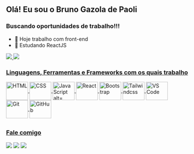 ## Olá! Eu sou o Bruno Gazola de Paoli
### Buscando oportunidades de trabalho!!!

- 🔭 Hoje trabalho com front-end
- 🌱 Estudando ReactJS

<div>
  <a href="https://github.com/bpgazola/">
  <img heigh="180em" src="https://github-readme-stats.vercel.app/api?username=bpgazola&show_icons=true&theme=dark&include_all_comits=true&count_private=true"/>
  <img heigh="180em" src="https://github-readme-stats.vercel.app/api/top-langs/?username=bpgazola&layout=compact&langs_count=16&theme=dark"/>
</div>

### Linguagens, Ferramentas e Frameworks com os quais trabalho    
<div style="display: incline_block">
  <img align="center" height="50" width="60" src="https://cdn.jsdelivr.net/gh/devicons/devicon@latest/icons/html5/html5-original-wordmark.svg" alt="HTML">
  <img align="center" height="50" width="60" src="https://cdn.jsdelivr.net/gh/devicons/devicon@latest/icons/css3/css3-original-wordmark.svg" alt="CSS">
  <img align="center" height="50" width="60" src="https://cdn.jsdelivr.net/gh/devicons/devicon@latest/icons/javascript/javascript-original.svg" alt="JavaScript alt="JavaScript">
  <img align="center" height="50" width="60" src="https://cdn.jsdelivr.net/gh/devicons/devicon@latest/icons/react/react-original.svg" alt="React">
  <img align="center" height="50" width="60" src="https://cdn.jsdelivr.net/gh/devicons/devicon@latest/icons/bootstrap/bootstrap-original.svg" alt="Bootstrap">
  <img align="center" height="50" width="60" src="https://cdn.jsdelivr.net/gh/devicons/devicon@latest/icons/tailwindcss/tailwindcss-original.svg" alt="Tailwindcss">
  <img align="center" height="50" width="60" src="https://cdn.jsdelivr.net/gh/devicons/devicon@latest/icons/vscode/vscode-original.svg" alt="VS Code">
  <img align="center" height="50" width="60" src="https://cdn.jsdelivr.net/gh/devicons/devicon@latest/icons/git/git-original.svg" alt="Git">
  <img align="center" height="50" width="60" src="https://cdn.jsdelivr.net/gh/devicons/devicon@latest/icons/github/github-original.svg" alt="GitHub">
</div>

##

### Fale comigo  
<div>
<a href="mailto:bpgazola@hotmail.com" target="_blank"><img src="https://img.shields.io/badge/Microsoft_Outlook-0078D4?style=for-the-badge&logo=microsoft-outlook&logoColor=white"></a> 
<a href="href="https://wa.me/5551999152112" target="_blank"><img src="https://img.shields.io/badge/WhatsApp-25D366?style=for-the-badge&logo=whatsapp&logoColor=white"></a>  
<a href="href="https://www.linkedin.com/in/bpgazola/" target="_blank"><img src="https://img.shields.io/badge/LinkedIn-0077B5?style=for-the-badge&logo=linkedin&logoColor=white"></a>  
</div>
